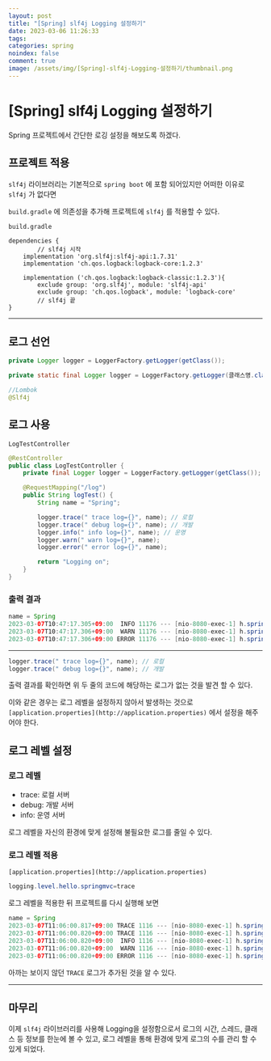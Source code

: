 ```yaml
---
layout: post
title: "[Spring] slf4j Logging 설정하기"
date: 2023-03-06 11:26:33
tags:
categories: spring
noindex: false
comment: true
image: /assets/img/[Spring]-slf4j-Logging-설정하기/thumbnail.png
---
```

# [Spring] slf4j Logging 설정하기
Spring 프로젝트에서 간단한 로깅 설정을 해보도록 하겠다.

## 프로젝트 적용

`slf4j` 라이브러리는 기본적으로 `spring boot` 에 포함 되어있지만 어떠한 이유로 `slf4j` 가 없다면

`build.gradle` 에 의존성을 추가해 프로젝트에 `slf4j` 를 적용할 수 있다.

`build.gradle`

```
dependencies {
		// slf4j 시작
    implementation 'org.slf4j:slf4j-api:1.7.31'
    implementation 'ch.qos.logback:logback-core:1.2.3'

    implementation ('ch.qos.logback:logback-classic:1.2.3'){
        exclude group: 'org.slf4j', module: 'slf4j-api'
        exclude group: 'ch.qos.logback', module: 'logback-core'
		// slf4j 끝
}
```

---

## 로그 선언

```java
private Logger logger = LoggerFactory.getLogger(getClass());

private static final Logger logger = LoggerFactory.getLogger(클래스명.class)

//Lombok
@Slf4j
```

## 로그 사용

`LogTestController`

```java
@RestController
public class LogTestController {
    private final Logger logger = LoggerFactory.getLogger(getClass());

    @RequestMapping("/log")
    public String logTest() {
        String name = "Spring";

        logger.trace(" trace log={}", name); // 로컬
        logger.trace(" debug log={}", name); // 개발
        logger.info(" info log={}", name); // 운영
        logger.warn(" warn log={}", name);
        logger.error(" error log={}", name);

        return "Logging on";
    }
}
```

### 출력 결과

```java
name = Spring
2023-03-07T10:47:17.305+09:00  INFO 11176 --- [nio-8080-exec-1] h.springmvc.basic.LogTestController      :  info log=Spring
2023-03-07T10:47:17.306+09:00  WARN 11176 --- [nio-8080-exec-1] h.springmvc.basic.LogTestController      :  warn log=Spring
2023-03-07T10:47:17.306+09:00 ERROR 11176 --- [nio-8080-exec-1] h.springmvc.basic.LogTestController      :  error log=Spring
```

---

```java
logger.trace(" trace log={}", name); // 로컬
logger.trace(" debug log={}", name); // 개발
```

출력 결과를 확인하면 위 두 줄의 코드에 해당하는 로그가 없는 것을 발견 할 수 있다.

이와 같은 경우는 로그 레벨을 설정하지 않아서 발생하는 것으로 `[application.properties](http://application.properties)` 에서 설정을 해주어야 한다.

## 로그 레벨 설정

### 로그 레벨

- trace: 로컬 서버
- debug: 개발 서버
- info: 운영 서버

로그 레벨을 자신의 환경에 맞게 설정해 불필요한 로그를 줄일 수 있다.

### 로그 레벨 적용

 `[application.properties](http://application.properties)` 

```java
logging.level.hello.springmvc=trace
```

로그 레벨을 적용한 뒤 프로젝트를 다시 실행해 보면

```java
name = Spring
2023-03-07T11:06:00.817+09:00 TRACE 1116 --- [nio-8080-exec-1] h.springmvc.basic.LogTestController      :  trace log=Spring
2023-03-07T11:06:00.820+09:00 TRACE 1116 --- [nio-8080-exec-1] h.springmvc.basic.LogTestController      :  debug log=Spring
2023-03-07T11:06:00.820+09:00  INFO 1116 --- [nio-8080-exec-1] h.springmvc.basic.LogTestController      :  info log=Spring
2023-03-07T11:06:00.820+09:00  WARN 1116 --- [nio-8080-exec-1] h.springmvc.basic.LogTestController      :  warn log=Spring
2023-03-07T11:06:00.820+09:00 ERROR 1116 --- [nio-8080-exec-1] h.springmvc.basic.LogTestController      :  error log=Spring
```

아까는 보이지 않던 `TRACE` 로그가 추가된 것을 알 수 있다.

---

## 마무리

이제 `slf4j` 라이브러리를 사용해 Logging을 설정함으로서 로그의 시간, 스레드, 클래스 등 정보를 한눈에 볼 수 있고, 로그 레벨을 통해 환경에 맞게 로그의 수를 관리 할 수 있게 되었다.